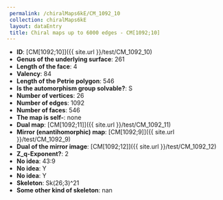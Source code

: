 ```yaml
--- 
 permalink: /chiralMaps6kE/CM_1092_10 
 collection: chiralMaps6kE
 layout: dataEntry
 title: Chiral maps up to 6000 edges - CM[1092;10]
---
```


- **ID**: [CM[1092;10]]({{ site.url }}/test/CM_1092_10)
- **Genus of the underlying surface**: 261
- **Length of the face**: 4
- **Valency**: 84
- **Length of the Petrie polygon**: 546
- **Is the automorphism group solvable?**: S
- **Number of vertices**: 26
- **Number of edges**: 1092
- **Number of faces**: 546
- **The map is self-**: none
- **Dual map**: [CM[1092;11]]({{ site.url }}/test/CM_1092_11)
- **Mirror (enantihomorphic) map**: [CM[1092;9]]({{ site.url }}/test/CM_1092_9)
- **Dual of the mirror image**: [CM[1092;12]]({{ site.url }}/test/CM_1092_12)
- **Z_q-Exponent?**: 2
- **No idea**:  43:9
- **No idea**: Y
- **No idea**: Y
- **Skeleton**: Sk(26;3)^21
- **Some other kind of skeleton**: nan
